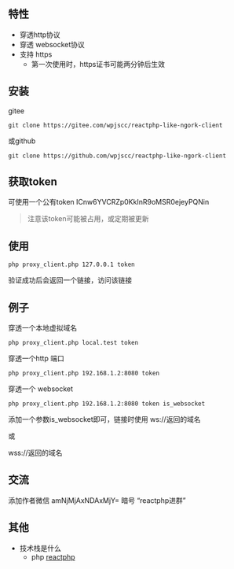 ## 特性

* 穿透http协议
* 穿透 websocket协议
* 支持 https
    * 第一次使用时，https证书可能两分钟后生效 

## 安装

gitee
```
git clone https://gitee.com/wpjscc/reactphp-like-ngork-client

```

或github
```
git clone https://github.com/wpjscc/reactphp-like-ngork-client

```

## 获取token

可使用一个公有token ICnw6YVCRZp0KkInR9oMSR0ejeyPQNin

> 注意该token可能被占用，或定期被更新


## 使用

```
php proxy_client.php 127.0.0.1 token
```

验证成功后会返回一个链接，访问该链接

## 例子

穿透一个本地虚拟域名

```
php proxy_client.php local.test token
```

穿透一个http 端口

```
php proxy_client.php 192.168.1.2:8080 token
```


穿透一个 websocket 

```
php proxy_client.php 192.168.1.2:8080 token is_websocket
```

添加一个参数is_websocket即可，链接时使用
ws://返回的域名

或

wss://返回的域名



## 交流

添加作者微信 amNjMjAxNDAxMjY=  暗号 “reactphp进群”

## 其他

* 技术栈是什么
    * php [reactphp](https://reactphp.org/)


